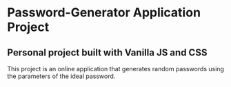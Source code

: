 # Password-Generator Application Project
## Personal project built with Vanilla JS and CSS

This project is an online application that generates random passwords using the parameters of the ideal password. 
